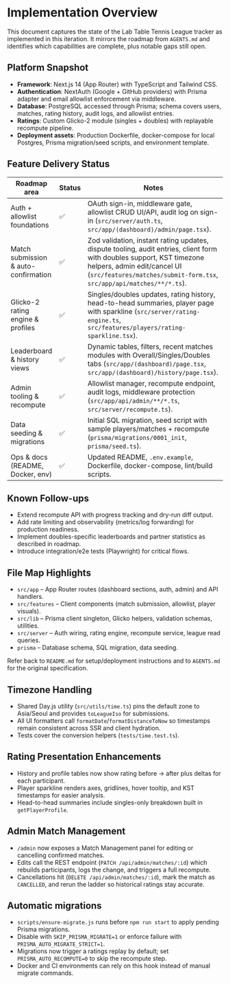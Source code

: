 # Implementation Overview

This document captures the state of the Lab Table Tennis League tracker as implemented in this iteration. It mirrors the roadmap from `AGENTS.md` and identifies which capabilities are complete, plus notable gaps still open.

## Platform Snapshot

- **Framework**: Next.js 14 (App Router) with TypeScript and Tailwind CSS.
- **Authentication**: NextAuth (Google + GitHub providers) with Prisma adapter and email allowlist enforcement via middleware.
- **Database**: PostgreSQL accessed through Prisma; schema covers users, matches, rating history, audit logs, and allowlist entries.
- **Ratings**: Custom Glicko-2 module (singles + doubles) with replayable recompute pipeline.
- **Deployment assets**: Production Dockerfile, docker-compose for local Postgres, Prisma migration/seed scripts, and environment template.

## Feature Delivery Status

| Roadmap area                            | Status | Notes |
| --------------------------------------- | ------ | ----- |
| Auth + allowlist foundations            | ✅     | OAuth sign-in, middleware gate, allowlist CRUD UI/API, audit log on sign-in (`src/server/auth.ts`, `src/app/(dashboard)/admin/page.tsx`). |
| Match submission & auto-confirmation    | ✅     | Zod validation, instant rating updates, dispute tooling, audit entries, client form with doubles support, KST timezone helpers, admin edit/cancel UI (`src/features/matches/submit-form.tsx`, `src/app/api/matches/**/*.ts`). |
| Glicko-2 rating engine & profiles       | ✅     | Singles/doubles updates, rating history, head-to-head summaries, player page with sparkline (`src/server/rating-engine.ts`, `src/features/players/rating-sparkline.tsx`). |
| Leaderboard & history views             | ✅     | Dynamic tables, filters, recent matches modules with Overall/Singles/Doubles tabs (`src/app/(dashboard)/page.tsx`, `src/app/(dashboard)/history/page.tsx`). |
| Admin tooling & recompute               | ✅     | Allowlist manager, recompute endpoint, audit logs, middleware protection (`src/app/api/admin/**/*.ts`, `src/server/recompute.ts`). |
| Data seeding & migrations               | ✅     | Initial SQL migration, seed script with sample players/matches + recompute (`prisma/migrations/0001_init`, `prisma/seed.ts`). |
| Ops & docs (README, Docker, env)        | ✅     | Updated README, `.env.example`, Dockerfile, docker-compose, lint/build scripts. |

## Known Follow-ups

- Extend recompute API with progress tracking and dry-run diff output.
- Add rate limiting and observability (metrics/log forwarding) for production readiness.
- Implement doubles-specific leaderboards and partner statistics as described in roadmap.
- Introduce integration/e2e tests (Playwright) for critical flows.

## File Map Highlights

- `src/app` – App Router routes (dashboard sections, auth, admin) and API handlers.
- `src/features` – Client components (match submission, allowlist, player visuals).
- `src/lib` – Prisma client singleton, Glicko helpers, validation schemas, utilities.
- `src/server` – Auth wiring, rating engine, recompute service, league read queries.
- `prisma` – Database schema, SQL migration, data seeding.

Refer back to `README.md` for setup/deployment instructions and to `AGENTS.md` for the original specification.

## Timezone Handling

- Shared Day.js utility (`src/utils/time.ts`) pins the default zone to Asia/Seoul and provides `toLeagueIso` for submissions.
- All UI formatters call `formatDate`/`formatDistanceToNow` so timestamps remain consistent across SSR and client hydration.
- Tests cover the conversion helpers (`tests/time.test.ts`).

## Rating Presentation Enhancements

- History and profile tables now show rating before → after plus deltas for each participant.
- Player sparkline renders axes, gridlines, hover tooltip, and KST timestamps for easier analysis.
- Head-to-head summaries include singles-only breakdown built in `getPlayerProfile`.

## Admin Match Management

- `/admin` now exposes a Match Management panel for editing or cancelling confirmed matches.
- Edits call the REST endpoint (`PATCH /api/admin/matches/:id`) which rebuilds participants, logs the change, and triggers a full recompute.
- Cancellations hit (`DELETE /api/admin/matches/:id`), mark the match as `CANCELLED`, and rerun the ladder so historical ratings stay accurate.

## Automatic migrations

- `scripts/ensure-migrate.js` runs before `npm run start` to apply pending Prisma migrations.
- Disable with `SKIP_PRISMA_MIGRATE=1` or enforce failure with `PRISMA_AUTO_MIGRATE_STRICT=1`.
- Migrations now trigger a ratings replay by default; set `PRISMA_AUTO_RECOMPUTE=0` to skip the recompute step.
- Docker and CI environments can rely on this hook instead of manual migrate commands.

